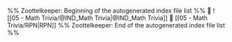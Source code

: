%% Zoottelkeeper: Beginning of the autogenerated index file list  %%
📄 ![[05 - Math Trivia/@IND_Math Trivia|@IND_Math Trivia]]
📄 [[05 - Math Trivia/RPN|RPN]]
%% Zoottelkeeper: End of the autogenerated index file list  %%
